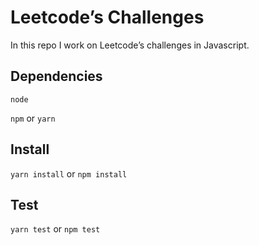 # Leetcode’s Challenges

In this repo I work on Leetcode’s challenges in Javascript.

## Dependencies

`node`

`npm` or `yarn`

## Install

`yarn install` or `npm install`

## Test

`yarn test` or `npm test`

